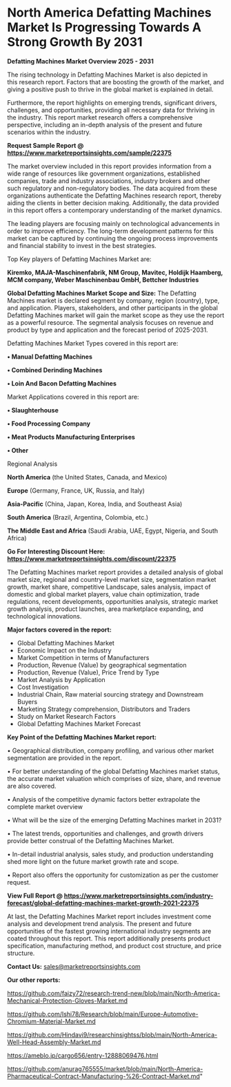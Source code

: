 # North America Defatting Machines Market Is Progressing Towards A Strong Growth By 2031

<Strong> Defatting Machines Market Overview 2025 - 2031</strong>

The rising technology in Defatting Machines Market is also depicted in this research report. Factors that are boosting the growth of the market, and giving a positive push to thrive in the global market is explained in detail.

Furthermore, the report highlights on emerging trends, significant drivers, challenges, and opportunities, providing all necessary data for thriving in the industry. This report market research offers a comprehensive perspective, including an in-depth analysis of the present and future scenarios within the industry.

<strong>Request Sample Report @ <a href=https://www.marketreportsinsights.com/sample/22375>https://www.marketreportsinsights.com/sample/22375</a></strong>

The market overview included in this report provides information from a wide range of resources like government organizations, established companies, trade and industry associations, industry brokers and other such regulatory and non-regulatory bodies. The data acquired from these organizations authenticate the Defatting Machines research report, thereby aiding the clients in better decision making. Additionally, the data provided in this report offers a contemporary understanding of the market dynamics.

The leading players are focusing mainly on technological advancements in order to improve efficiency. The long-term development patterns for this market can be captured by continuing the ongoing process improvements and financial stability to invest in the best strategies.

Top Key players of Defatting Machines Market are:

<strong>Kiremko, MAJA-Maschinenfabrik, NM Group, Mavitec, Holdijk Haamberg, MCM company, Weber Maschinenbau GmbH, Bettcher Industries</strong>

<strong><b>Global Defatting Machines Market Scope and Size:</b></strong>
The Defatting Machines market is declared segment by company, region (country), type, and application. Players, stakeholders, and other participants in the global Defatting Machines market will gain the market scope as they use the report as a powerful resource. The segmental analysis focuses on revenue and product by type and application and the forecast period of 2025-2031.

Defatting Machines Market Types covered in this report are:

<strong>• Manual Defatting Machines

• Combined Derinding Machines

• Loin And Bacon Defatting Machines</strong>

Market Applications covered in this report are:

<strong>• Slaughterhouse

• Food Processing Company

• Meat Products Manufacturing Enterprises

• Other</strong> 

Regional Analysis

<strong>North America</strong> (the United States, Canada, and Mexico)

<strong>Europe</strong> (Germany, France, UK, Russia, and Italy)

<strong>Asia-Pacific</strong> (China, Japan, Korea, India, and Southeast Asia)

<strong>South America</strong> (Brazil, Argentina, Colombia, etc.)

<strong>The Middle East and Africa</strong> (Saudi Arabia, UAE, Egypt, Nigeria, and South Africa)

<strong>Go For Interesting Discount Here: <a href=https://www.marketreportsinsights.com/discount/22375>https://www.marketreportsinsights.com/discount/22375</a></strong>

The Defatting Machines market report provides a detailed analysis of global market size, regional and country-level market size, segmentation market growth, market share, competitive Landscape, sales analysis, impact of domestic and global market players, value chain optimization, trade regulations, recent developments, opportunities analysis, strategic market growth analysis, product launches, area marketplace expanding, and technological innovations.

<strong><b>Major factors covered in the report:</b></strong>
<ul>
  <li>Global Defatting Machines Market </li>
  <li>Economic Impact on the Industry</li>
  <li>Market Competition in terms of Manufacturers</li>
  <li>Production, Revenue (Value) by geographical segmentation</li>
  <li>Production, Revenue (Value), Price Trend by Type</li>
  <li>Market Analysis by Application</li>
  <li>Cost Investigation</li>
  <li>Industrial Chain, Raw material sourcing strategy and Downstream Buyers</li>
  <li>Marketing Strategy comprehension, Distributors and Traders</li>
  <li>Study on Market Research Factors</li>
  <li>Global Defatting Machines Market Forecast</li>
</ul>

<strong><b>Key Point of the Defatting Machines Market report:</b></strong>

• Geographical distribution, company profiling, and various other market segmentation are provided in the report.

• For better understanding of the global Defatting Machines market status, the accurate market valuation which comprises of size, share, and revenue are also covered.

• Analysis of the competitive dynamic factors better extrapolate the complete market overview

• What will be the size of the emerging Defatting Machines market in 2031?

• The latest trends, opportunities and challenges, and growth drivers provide better construal of the Defatting Machines Market.

• In-detail industrial analysis, sales study, and production understanding shed more light on the future market growth rate and scope.

• Report also offers the opportunity for customization as per the customer request.

<strong><b>View Full Report @ <a href=https://www.marketreportsinsights.com/industry-forecast/global-defatting-machines-market-growth-2021-22375>https://www.marketreportsinsights.com/industry-forecast/global-defatting-machines-market-growth-2021-22375</a></b></strong>


At last, the Defatting Machines Market report includes investment come analysis and development trend analysis. The present and future opportunities of the fastest growing international industry segments are coated throughout this report. This report additionally presents product specification, manufacturing method, and product cost structure, and price structure.

<strong>Contact Us:</strong>
sales@marketreportsinsights.com

<strong>Our other reports:</strong>

<a href=https://github.com/faizy72/research-trend-new/blob/main/North-America-Mechanical-Protection-Gloves-Market.md>https://github.com/faizy72/research-trend-new/blob/main/North-America-Mechanical-Protection-Gloves-Market.md</a>

<a href=https://github.com/Ishi78/Research/blob/main/Europe-Automotive-Chromium-Material-Market.md>https://github.com/Ishi78/Research/blob/main/Europe-Automotive-Chromium-Material-Market.md</a>

<a href=https://github.com/Hindavi9/researchinsightss/blob/main/North-America-Well-Head-Assembly-Market.md>https://github.com/Hindavi9/researchinsightss/blob/main/North-America-Well-Head-Assembly-Market.md</a>

<a href=https://ameblo.jp/cargo656/entry-12888069476.html>https://ameblo.jp/cargo656/entry-12888069476.html</a>

<a href=https://github.com/anurag765555/market/blob/main/North-America-Pharmaceutical-Contract-Manufacturing-%26-Contract-Market.md>https://github.com/anurag765555/market/blob/main/North-America-Pharmaceutical-Contract-Manufacturing-%26-Contract-Market.md</a>"
